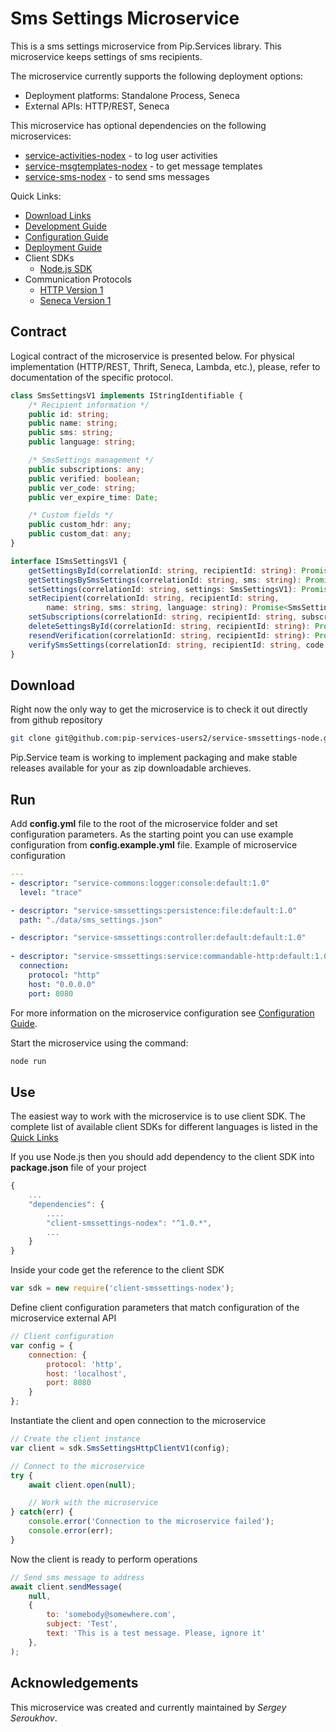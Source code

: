 # Sms Settings Microservice

This is a sms settings microservice from Pip.Services library. 
This microservice keeps settings of sms recipients.

The microservice currently supports the following deployment options:
* Deployment platforms: Standalone Process, Seneca
* External APIs: HTTP/REST, Seneca

This microservice has optional dependencies on the following microservices:
- [service-activities-nodex](https://github.com/pip-services-users2/service-activities-node) - to log user activities
- [service-msgtemplates-nodex](https://github.com/pip-services-content2/service-msgtemplates-node) - to get message templates
- [service-sms-nodex](https://github.com/pip-services-infrastructure2/service-sms-node) - to send sms messages

<a name="links"></a> Quick Links:

* [Download Links](doc/Downloads.md)
* [Development Guide](doc/Development.md)
* [Configuration Guide](doc/Configuration.md)
* [Deployment Guide](doc/Deployment.md)
* Client SDKs
  - [Node.js SDK](https://github.com/pip-services-users2/client-smssettings-node)
* Communication Protocols
  - [HTTP Version 1](doc/HttpProtocolV1.md)
  - [Seneca Version 1](doc/SenecaProtocolV1.md)

##  Contract

Logical contract of the microservice is presented below. For physical implementation (HTTP/REST, Thrift, Seneca, Lambda, etc.),
please, refer to documentation of the specific protocol.

```typescript
class SmsSettingsV1 implements IStringIdentifiable {
    /* Recipient information */
    public id: string;
    public name: string;
    public sms: string;
    public language: string;

    /* SmsSettings management */
    public subscriptions: any;
    public verified: boolean;
    public ver_code: string;
    public ver_expire_time: Date;

    /* Custom fields */
    public custom_hdr: any;
    public custom_dat: any;
}

interface ISmsSettingsV1 {
    getSettingsById(correlationId: string, recipientId: string): Promise<SmsSettingsV1>;
    getSettingsBySmsSettings(correlationId: string, sms: string): Promise<SmsSettingsV1>;
    setSettings(correlationId: string, settings: SmsSettingsV1): Promise<SmsSettingsV1>;
    setRecipient(correlationId: string, recipientId: string,
        name: string, sms: string, language: string): Promise<SmsSettingsV1>;
    setSubscriptions(correlationId: string, recipientId: string, subscriptions: any): Promise<SmsSettingsV1>;
    deleteSettingsById(correlationId: string, recipientId: string): Promise<SmsSettingsV1>;
    resendVerification(correlationId: string, recipientId: string): Promise<SmsSettingsV1>;
    verifySmsSettings(correlationId: string, recipientId: string, code: string): Promise<SmsSettingsV1>;
}
```

## Download

Right now the only way to get the microservice is to check it out directly from github repository
```bash
git clone git@github.com:pip-services-users2/service-smssettings-node.git
```

Pip.Service team is working to implement packaging and make stable releases available for your 
as zip downloadable archieves.

## Run

Add **config.yml** file to the root of the microservice folder and set configuration parameters.
As the starting point you can use example configuration from **config.example.yml** file. 
Example of microservice configuration
```yaml
---
- descriptor: "service-commons:logger:console:default:1.0"
  level: "trace"

- descriptor: "service-smssettings:persistence:file:default:1.0"
  path: "./data/sms_settings.json"

- descriptor: "service-smssettings:controller:default:default:1.0"
  
- descriptor: "service-smssettings:service:commandable-http:default:1.0"
  connection:
    protocol: "http"
    host: "0.0.0.0"
    port: 8080
```
 
For more information on the microservice configuration see [Configuration Guide](Configuration.md).

Start the microservice using the command:
```bash
node run
```

## Use

The easiest way to work with the microservice is to use client SDK. 
The complete list of available client SDKs for different languages is listed in the [Quick Links](#links)

If you use Node.js then you should add dependency to the client SDK into **package.json** file of your project
```javascript
{
    ...
    "dependencies": {
        ....
        "client-smssettings-nodex": "^1.0.*",
        ...
    }
}
```

Inside your code get the reference to the client SDK
```javascript
var sdk = new require('client-smssettings-nodex');
```

Define client configuration parameters that match configuration of the microservice external API
```javascript
// Client configuration
var config = {
    connection: {
        protocol: 'http',
        host: 'localhost', 
        port: 8080
    }
};
```

Instantiate the client and open connection to the microservice
```javascript
// Create the client instance
var client = sdk.SmsSettingsHttpClientV1(config);

// Connect to the microservice
try {
    await client.open(null);

    // Work with the microservice
} catch(err) {
    console.error('Connection to the microservice failed');
    console.error(err);
}
```

Now the client is ready to perform operations
```javascript
// Send sms message to address
await client.sendMessage(
    null,
    { 
        to: 'somebody@somewhere.com',
        subject: 'Test',
        text: 'This is a test message. Please, ignore it'
    },
);
```

## Acknowledgements

This microservice was created and currently maintained by *Sergey Seroukhov*.

